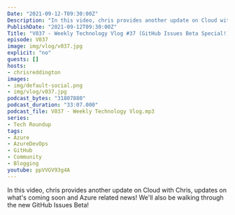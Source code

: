 ```yaml
---
Date: "2021-09-12-T09:30:00Z"
Description: "In this video, chris provides another update on Cloud with Chris, updates on what's coming soon and Azure related news! We'll also be walking through the new GitHub Issues Beta!"
PublishDate: "2021-09-12T09:30:00Z"
Title: "V037 - Weekly Technology Vlog #37 (GitHub Issues Beta Special!)"
episode: V037
image: img/vlog/v037.jpg
explicit: "no"
guests: []
hosts:
- chrisreddington
images:
- img/default-social.png
- img/vlog/v037.jpg
podcast_bytes: "31807880"
podcast_duration: "33:07.000"
podcast_file: V037 - Weekly Technology Vlog.mp3
series:
- Tech Roundup
tags:
- Azure
- AzureDevOps
- GitHub
- Community
- Blogging
youtube: ppVVGV93g4A
---
```

In this video, chris provides another update on Cloud with Chris, updates on what's coming soon and Azure related news! We'll also be walking through the new GitHub Issues Beta!